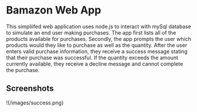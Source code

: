 # Bamazon Web App
This simpliifed web application uses node.js to interact with mySql database to simulate an end user making purchases. The app first lists all 
of the products available for purchases. 
Secondly, the app prompts the user which products would they like to purchase as well as the quantity. After the user enters valid 
purchase information, they receive a success message stating that their purchase was successful.  If the quantity exceeds the amount
currently available, they receive a decline message and cannot complete the purchase.

## Screenshots
!(/images/success.png)

